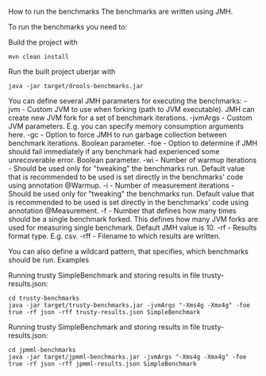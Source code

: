 How to run the benchmarks
The benchmarks are written using JMH.

To run the benchmarks you need to:

Build the project with 
    
    mvn clean install

Run the built project uberjar with 

    java -jar target/drools-benchmarks.jar

You can define several JMH parameters for executing the benchmarks:
-jvm - Custom JVM to use when forking (path to JVM executable). JMH can create new JVM fork for a set of benchmark iterations.
-jvmArgs - Custom JVM parameters. E.g. you can specify memory consumption arguments here.
-gc - Option to force JMH to run garbage collection between benchmark iterations. Boolean parameter.
-foe - Option to determine if JMH should fail immediately if any benchmark had experienced some unrecoverable error. Boolean parameter.
-wi - Number of warmup iterations - Should be used only for "tweaking" the benchmarks run. Default value that is recommended to be used is set directly in the benchmarks' code using annotation @Warmup.
-i - Number of measurement iterations - Should be used only for "tweaking" the benchmarks run. Default value that is recommended to be used is set directly in the benchmarks' code using annotation @Measurement.
-f - Number that defines how many times should be a single benchmark forked. This defines how many JVM forks are used for measuring single benchmark. Default JMH value is 10.
-rf - Results format type. E.g. csv.
-rff - Filename to which results are written.

You can also define a wildcard pattern, that specifies, which benchmarks should be run.
Examples

Running trusty SimpleBenchmark and storing results in file trusty-results.json:

    cd trusty-benchmarks
    java -jar target/trusty-benchmarks.jar -jvmArgs "-Xms4g -Xmx4g" -foe true -rf json -rff trusty-results.json SimpleBenchmark

Running trusty SimpleBenchmark and storing results in file trusty-results.json:

    cd jpmml-benchmarks
    java -jar target/jpmml-benchmarks.jar -jvmArgs "-Xms4g -Xmx4g" -foe true -rf json -rff jpmml-results.json SimpleBenchmark

